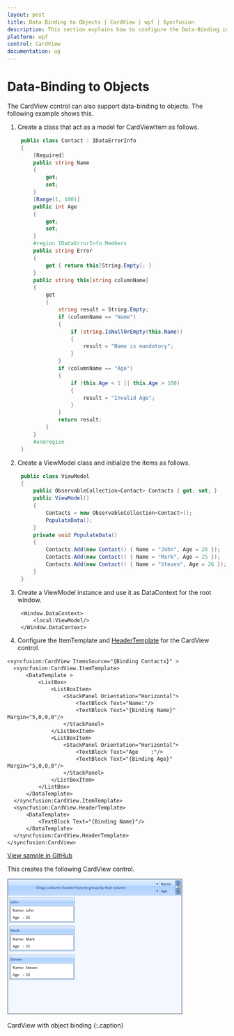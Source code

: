```yaml
---
layout: post
title: Data Binding to Objects | CardView | wpf | Syncfusion
description: This section explains how to configure the Data-Binding in Syncfusion WPF CardView to the object, and more details.
platform: wpf
control: CardView
documentation: ug
---
```


# Data-Binding to Objects

The CardView control can also support data-binding to objects. The following example shows this.

1. Create a class that act as a model for CardViewItem as follows.

   ~~~ csharp
    public class Contact : IDataErrorInfo
    {
        [Required]
        public string Name
        {
            get;
            set;
        }
        [Range(1, 100)]
        public int Age
        {
            get;
            set;
        }
        #region IDataErrorInfo Members
        public string Error
        {
            get { return this[String.Empty]; }
        }
        public string this[string columnName]
        {
            get
            {
                string result = String.Empty;
                if (columnName == "Name")
                {
                    if (string.IsNullOrEmpty(this.Name))
                    {
                        result = "Name is mandatory";
                    }
                }
                if (columnName == "Age")
                {
                    if (this.Age < 1 || this.Age > 100)
                    {
                        result = "Invalid Age";
                    }
                }
                return result;
            }
        }
        #endregion
    }
   ~~~

2. Create a ViewModel class and initialize the items as follows.

   ~~~ csharp
    public class ViewModel
    {
        public ObservableCollection<Contact> Contacts { get; set; }
        public ViewModel()
        {
            Contacts = new ObservableCollection<Contact>();
            PopulateData();
        }
        private void PopulateData()
        {
            Contacts.Add(new Contact() { Name = "John", Age = 26 });
            Contacts.Add(new Contact() { Name = "Mark", Age = 25 });
            Contacts.Add(new Contact() { Name = "Steven", Age = 26 });
        }
    }
   ~~~

3. Create a ViewModel instance and use it as DataContext for the root window.

   ~~~ xaml
    <Window.DataContext>
        <local:ViewModel/>
    </Window.DataContext>
   ~~~

4. Configure the ItemTemplate and [HeaderTemplate](https://help.syncfusion.com/cr/wpf/Syncfusion.Tools.Wpf~Syncfusion.Windows.Tools.Controls.CardView~HeaderTemplate.html) for the CardView control.

  ~~~ xaml
<syncfusion:CardView ItemsSource="{Binding Contacts}" >
    <syncfusion:CardView.ItemTemplate>
        <DataTemplate >
            <ListBox>
                <ListBoxItem>
                    <StackPanel Orientation="Horizontal">
                        <TextBlock Text="Name:"/>
                        <TextBlock Text="{Binding Name}" Margin="5,0,0,0"/>
                    </StackPanel>
                </ListBoxItem>
                <ListBoxItem>
                    <StackPanel Orientation="Horizontal">
                        <TextBlock Text="Age    :"/>
                        <TextBlock Text="{Binding Age}" Margin="5,0,0,0"/>
                    </StackPanel>
                </ListBoxItem>
            </ListBox>
        </DataTemplate>
    </syncfusion:CardView.ItemTemplate>
    <syncfusion:CardView.HeaderTemplate>
        <DataTemplate>
            <TextBlock Text="{Binding Name}"/>
        </DataTemplate>
    </syncfusion:CardView.HeaderTemplate>
</syncfusion:CardView>
  ~~~

[View sample in GitHub](https://github.com/SyncfusionExamples/How-to-bind-objects-in-wpf-card-view)

This creates the following CardView control.

![CardView with object binding](Data-Binding-to-Objects_images/Data-Binding-to-Objects_img1.png)

CardView with object binding
{:.caption}